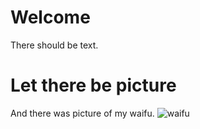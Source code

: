 # Welcome
There should be text.
# Let there be picture
And there was picture of my waifu.
![waifu](asset/waifu.jpeg)

